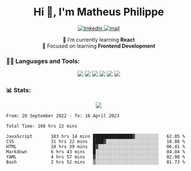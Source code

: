 
<h1 align="center">Hi 👋, I'm Matheus Philippe</h1>
<p align="center">
  <a href="https://www.linkedin.com/in/matheusphilippe-" target="_blank" rel="noopener noreferrer">
    <img alt="linkedin" src="https://img.shields.io/static/v1?label=&message=Linkedin&color=blue&logo=linkedin&style=for-the-badge" /> </a>
 
  <a href="mailto:matheus.philippe2002@gmail.com">
    <img alt="mail" src="https://img.shields.io/badge/Gmail-D14836?style=for-the-badge&logo=gmail&logoColor=white" /> </a>
 <div align='center'>
  🌱 I’m currently learning <strong>React</strong><br>
  📖 Focused on learning <strong>Frontend Development</strong>
</div>

   
</p>



<h3 align="left">🧑‍💻 Languages and Tools:</h3>

<p align="center">
  <img src="https://img.shields.io/badge/HTML5-E34F26?style=for-the-badge&logo=html5&logoColor=white" />
  <img src="https://img.shields.io/badge/CSS3-1572B6?style=for-the-badge&logo=css3&logoColor=white" />
  <img src="https://img.shields.io/badge/JavaScript-323330?style=for-the-badge&logo=javascript&logoColor=F7DF1E" /> 
  <img src="https://img.shields.io/badge/Git-F05032?style=for-the-badge&logo=git&logoColor=white" />
  <img src="https://img.shields.io/badge/Linux-FCC624?style=for-the-badge&logo=linux&logoColor=black" />
  <img src="https://img.shields.io/badge/VSCode-0078D4?style=for-the-badge&logo=visual%20studio%20code&logoColor=white" />
  
</p>

<h3 align="left"> 📊 Stats: </h3>

<p align="center">
  <img src="https://github-readme-stats.vercel.app/api/top-langs?username=mph7&show_icons=true&theme=tokyonight&hide_border=true&locale=en&langs_count=6&layout=compact" /> 



<!--START_SECTION:waka-->

```text
From: 28 September 2022 - To: 16 April 2023

Total Time: 166 hrs 22 mins

JavaScript       103 hrs 14 mins ███████████████▓░░░░░░░░░   62.05 %
CSS              31 hrs 22 mins  ████▓░░░░░░░░░░░░░░░░░░░░   18.86 %
HTML             10 hrs 39 mins  █▓░░░░░░░░░░░░░░░░░░░░░░░   06.41 %
Markdown         6 hrs 43 mins   █░░░░░░░░░░░░░░░░░░░░░░░░   04.04 %
YAML             4 hrs 57 mins   ▓░░░░░░░░░░░░░░░░░░░░░░░░   02.98 %
Bash             2 hrs 52 mins   ▒░░░░░░░░░░░░░░░░░░░░░░░░   01.73 %
```

<!--END_SECTION:waka-->
</p>

